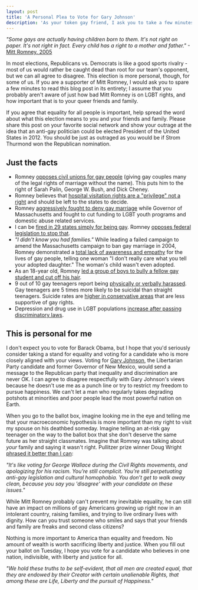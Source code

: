 ```yaml
---
layout: post
title: 'A Personal Plea to Vote for Gary Johnson'
description: 'As your token gay friend, I ask you to take a few minutes to learn more about how much this election means to the LGBT community. Please read my blog post before voting tomorrow and take into consideration the rights of discriminated minorities.'
---
```

*"Some gays are actually having children born to them. It's not right on paper. It's not right in fact. Every child has a right to a mother and father."* -[Mitt Romney, 2005](http://bostonglobe.com/news/politics/2012/10/24/mitt-romney-overruled-state-agency-and-rejected-new-birth-certificates-for-children-born-gay-parents/TqOHBb99V98H6nGQqUQrjO/story.html)

In most elections, Republicans vs. Democrats is like a good sports rivalry - most of us would rather be caught dead than root for our team's opponent, but we can all agree to disagree. This election is more personal, though, for some of us. If you are a supporter of Mitt Romney, I would ask you to spare a few minutes to read this blog post in its entirety; I assume that you probably aren't aware of just how bad Mitt Romney is on LGBT rights, and how important that is to your queer friends and family.

If you agree that equality for all people is important, help spread the word about what this election means to you and your friends and family. Please share this post on your favorite social network and show your outrage at the idea that an anti-gay politician could be elected President of the United States in 2012. You should be just as outraged as you would be if Strom Thurmond won the Republican nomination.

## Just the facts
* Romney [opposes civil unions for gay people](http://www.huffingtonpost.com/2012/05/09/mitt-romney-gay-marriage-civil-unions-obama_n_1503597.html) (giving gay couples many of the legal rights of marriage without the name). This puts him to the right of Sarah Palin, George W. Bush, and Dick Cheney.
* Romney believes that [hospital visitation rights are a "privilege" not a right](http://www.huffingtonpost.com/jamie-mcgonnigal/romney-may-end-hospital-visitation-rights-for-many-gay-couples_b_1996964.html) and should be left to the states to decide.
* Romney [aggressively fought to deny gay marriage](http://www.hrc.org/the-truth-about-mitt-romney/on-the-issues#.UJbZ34ye-f9) while Governor of Massachusetts and fought to cut funding to LGBT youth programs and domestic abuse related services.
* I can be [fired in 29 states simply for being gay](http://www.hrc.org/laws-and-legislation/federal-legislation/employment-non-discrimination-act). Romney [opposes federal legislation to stop that](http://www.hrc.org/blog/entry/obama-v.-romney-on-enda/).
* *"I didn't know you had families."* While leading a failed campaign to amend the Massachusetts campaign to ban gay marriage in 2004, Romney demonstrated a [total lack of awareness and empathy](http://www.huffingtonpost.com/michelangelo-signorile/romney-some-gays-are-actu_b_2022314.html) for the lives of gay people, telling one woman "I don't really care what you tell your adopted daughter." The woman's child wasn't even adopted.
* As an 18-year old, Romney [led a group of boys to bully a fellow gay student and cut off his hair](http://www.washingtonpost.com/politics/mitt-romneys-prep-school-classmates-recall-pranks-but-also-troubling-incidents/2012/05/10/gIQA3WOKFU_story.html).
* 9 out of 10 gay teenagers report being [physically or verbally harassed](http://www.nytimes.com/2010/10/04/us/04suicide.html?_r=0). Gay teenagers are 5 times more likely to be suicidal than straight teenagers. Suicide rates are [higher in conservative areas](http://www.huffingtonpost.com/2011/04/18/gay-teen-suicides-and-str_n_850345.html) that are less supportive of gay rights.
* Depression and drug use in LGBT populations [increase after passing discriminatory laws](http://ajph.aphapublications.org/doi/abs/10.2105/AJPH.2009.168815).

## This is personal for me
I don't expect you to vote for Barack Obama, but I hope that you'd seriously consider taking a stand for equality and voting for a candidate who is more closely aligned with your views. Voting for [Gary Johnson](http://www.garyjohnson2012.com/about), the Libertarian Party candidate and former Governor of New Mexico, would send a message to the Republican party that inequality and discrimination are never OK. I can agree to disagree respectfully with Gary Johnson's views because he doesn't use me as a punch line or try to restrict my freedom to pursue happiness. We can't let a man who regularly takes degrading potshots at minorities and poor people lead the most powerful nation on Earth.

When you go to the ballot box, imagine looking me in the eye and telling me that your macroeconomic hypothesis is more important than my right to visit my spouse on his deathbed someday. Imagine telling an at-risk gay teenager on the way to the ballot box that she don't deserve the same future as her straight classmates. Imagine that Romney was talking about *your* family and saying it wasn't right. Pullitzer prize winner Doug Wright [phrased it better than I can](http://www.salon.com/2012/10/26/my_taxes_mean_more_than_your_fundamental_civil_rights/):

*"It's like voting for George Wallace during the Civil Rights movements, and apologizing for his racism. You’re still complicit. You’re still perpetuating anti-gay legislation and cultural homophobia. You don’t get to walk away clean, because you say you 'disagree' with your candidate on these issues."*

While Mitt Romney probably can't prevent my inevitable equality, he can still have an impact on millions of gay Americans growing up right now in an intolerant country, raising families, and trying to live ordinary lives with dignity. How can you trust someone who smiles and says that your friends and family are freaks and second class citizens?

Nothing is more important to America than equality and freedom. No amount of wealth is worth sacrificing liberty and justice. When you fill out your ballot on Tuesday, I hope you vote for a candidate who believes in one nation, indivisible, with liberty and justice for all.

*"We hold these truths to be self-evident, that all men are created equal, that they are endowed by their Creator with certain unalienable Rights, that among these are Life, Liberty and the pursuit of Happiness."*
